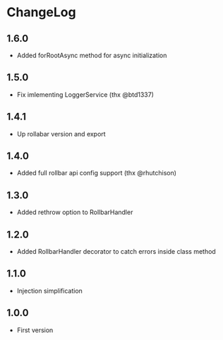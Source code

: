 # ChangeLog

## 1.6.0

- Added forRootAsync method for async initialization

## 1.5.0

- Fix imlementing LoggerService (thx @btd1337)

## 1.4.1

-   Up rollabar version and export

## 1.4.0

-   Added full rollbar api config support (thx @rhutchison)

## 1.3.0

-   Added rethrow option to RollbarHandler

## 1.2.0

-   Added RollbarHandler decorator to catch errors inside class method

## 1.1.0

-   Injection simplification

## 1.0.0

-   First version
